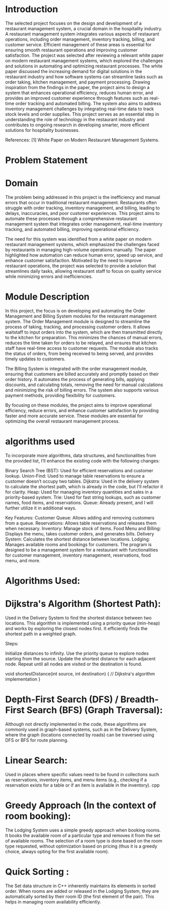  # **Introduction**
 
The selected project focuses on the design and development of a restaurant management system, a crucial domain in the hospitality industry. A restaurant management system integrates various aspects of restaurant operations, including order management, inventory tracking, billing, and customer service. Efficient management of these areas is essential for ensuring smooth restaurant operations and improving customer satisfaction.
The project was selected after reviewing a relevant white paper on modern restaurant management systems, which explored the challenges and solutions in automating and optimizing restaurant processes. The white paper discussed the increasing demand for digital solutions in the restaurant industry and how software systems can streamline tasks such as order taking, kitchen management, and payment processing. Drawing inspiration from the findings in the paper, the project aims to design a system that enhances operational efficiency, reduces human error, and provides an improved customer experience through features such as real-time order tracking and automated billing. The system also aims to address inventory management challenges by integrating real-time data to track stock levels and order supplies. This project serves as an essential step in understanding the role of technology in the restaurant industry and contributes to ongoing research in developing smarter, more efficient solutions for hospitality businesses.

References: [1] White Paper on Modern Restaurant Management Systems.

#  **Problem Statement**

# Domain
The problem being addressed in this project is the inefficiency and manual errors that occur in traditional restaurant management. Restaurants often struggle with order tracking, inventory management, and billing, leading to delays, inaccuracies, and poor customer experiences. This project aims to automate these processes through a comprehensive restaurant management system that integrates order management, real-time inventory tracking, and automated billing, improving operational efficiency.

The need for this system was identified from a white paper on modern restaurant management systems, which emphasized the challenges faced by restaurants in managing high-volume operations manually. The paper highlighted how automation can reduce human error, speed up service, and enhance customer satisfaction. Motivated by the need to improve restaurant operations, the project was selected to provide a solution that streamlines daily tasks, allowing restaurant staff to focus on quality service while minimizing errors and inefficiencies.


# Module Description
In this project, the focus is on developing and automating the Order Management and Billing System modules for the restaurant management system.
The Order Management module is designed to streamline the process of taking, tracking, and processing customer orders. It allows waitstaff to input orders into the system, which are then transmitted directly to the kitchen for preparation. This minimizes the chances of manual errors, reduces the time taken for orders to be relayed, and ensures that kitchen staff have real-time access to customer requests. The module also tracks the status of orders, from being received to being served, and provides timely updates to customers.

The Billing System is integrated with the order management module, ensuring that customers are billed accurately and promptly based on their order history. It automates the process of generating bills, applying discounts, and calculating totals, removing the need for manual calculations and minimizing the risk of billing errors. The system also supports various payment methods, providing flexibility for customers.

By focusing on these modules, the project aims to improve operational efficiency, reduce errors, and enhance customer satisfaction by providing faster and more accurate service. These modules are essential for optimizing the overall restaurant management process.

# algorithms used
To incorporate more algorithms, data structures, and functionalities from the provided list, I’ll enhance the existing code with the following changes:

Binary Search Tree (BST): Used for efficient reservations and customer lookup.
Union-Find: Used to manage table reservations to ensure a customer doesn’t occupy two tables.
Dijkstra: Used in the delivery system to calculate the shortest path, which is already in the code, but I'll refactor it for clarity.
Heap: Used for managing inventory quantities and sales in a priority-based system.
Trie: Used for fast string lookups, such as customer names, food items, and reservations.
Queue: Already present, and I will further utilize it in additional ways.

Key Features:
Customer Queue: Allows adding and removing customers from a queue.
Reservations: Allows table reservations and releases them when necessary.
Inventory: Manage stock of items.
Food Menu and Billing: Displays the menu, takes customer orders, and generates bills.
Delivery System: Calculates the shortest distance between locations.
Lodging: Manages available rooms and bookings for customers.
The program is designed to be a management system for a restaurant with functionalities for customer management, inventory management, reservations, food menu, and more.

# **Algorithms Used:**
# Dijkstra's Algorithm (Shortest Path):

Used in the Delivery System to find the shortest distance between two locations. This algorithm is implemented using a priority queue (min-heap) and works by exploring the closest nodes first. It efficiently finds the shortest path in a weighted graph.

Steps:

Initialize distances to infinity.
Use the priority queue to explore nodes starting from the source.
Update the shortest distance for each adjacent node.
Repeat until all nodes are visited or the destination is found.

void shortestDistance(int source, int destination)
{
    // Dijkstra's algorithm implementation
}

# Depth-First Search (DFS) / Breadth-First Search (BFS) (Graph Traversal):

Although not directly implemented in the code, these algorithms are commonly used in graph-based systems, such as in the Delivery System, where the graph (locations connected by roads) can be traversed using DFS or BFS for route planning.

# **Linear Search:**

Used in places where specific values need to be found in collections such as reservations, inventory items, and menu items (e.g., checking if a reservation exists for a table or if an item is available in the inventory).
cpp

# Greedy Approach (In the context of room booking):

The Lodging System uses a simple greedy approach when booking rooms. It books the available room of a particular type and removes it from the set of available rooms.
The selection of a room type is done based on the room type requested, without optimization based on pricing (thus it is a greedy choice, always opting for the first available room).

# Quick Sorting :

The Set data structure in C++ inherently maintains its elements in sorted order. When rooms are added or released in the Lodging System, they are automatically sorted by their room ID (the first element of the pair). This helps in managing room availability efficiently.

